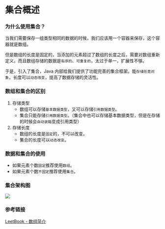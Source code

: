 
# 集合概述

### 为什么使用集合？

当我们需要保存一组类型相同的数据的时候，我们应该用一个容器来保存，这个容器就是数组。

但是数组的长度是固定的，当添加的元素超过了数组的长度之后，需要对数组重新定义。而且数组存储的数据是`有序的`、`可重复的`，太过于单一，扩展性不够。

于是，引入了集合，Java 内部给我们提供了功能完善的集合框架。能`存储任意对象`，长度可以`动态改变`，提高了数据存储的灵活性。

### 数组和集合的区别

1. 存储类型
   - 数组可以存储`基本数据类型`，又可以存储`引用数据类型`。
   - 集合只能存储`引用数据类型`。（集合中也可以存储基本数据类型，但是在存储的时候会`自动装箱`变成引用类型）
2. 存储长度
   - 数组的长度是`固定`的，不可以改变。
   - 集合的长度可以`动态改变`。

### 数据和集合的使用

- 如果元素个数`固定`推荐使用`数组`。
- 如果元素个数`不固定`推荐使用`集合`。

### 集合架构图

![](https://s2.loli.net/2025/05/28/wt5PE7Qi4yzFUpj.png)


### 参考链接

[LeetBook - 数组简介](https://leetcode-cn.com/leetbook/read/array-and-string/ybfut/)

